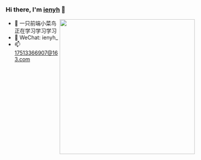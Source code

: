 ### Hi there, I'm [ienyh](https://github.com/ienyh) 👋

<img align="right" src="https://github-readme-stats.vercel.app/api/top-langs/?username=Eleven-Ding&theme=tokyonight&layout=compact&line_height=27" width="360"/>

- 🌱  一只前端小菜鸟正在学习学习学习
- 💬 WeChat: ienyh\_
- 📫 17513366907@163.com
